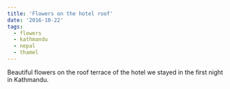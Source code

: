 ```yaml
---
title: 'Flowers on the hotel roof'
date: '2016-10-22'
tags:
  - flowers
  - kathmandu
  - nepal
  - thamel
---
```


Beautiful flowers on the roof terrace of the hotel we stayed in the first night in Kathmandu.
